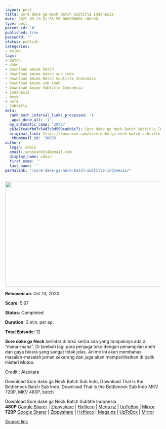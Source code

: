```yaml
---
layout: post
title: Sore dake ga Neck Batch Subtitle Indonesia
date: 2022-09-20 01:53:56.000000000 +00:00
type: post
parent_id: '0'
published: true
password: ''
status: publish
categories:
- Anime
tags:
- Batch
- dake
- Download anime batch
- download anime batch sub indo
- Download Anime Batch Subtitle Indonesia
- Download Anime sub indo
- Download Anime Subtitle Indonesia
- Indonesia
- Neck
- Sore
- Subtitle
meta:
  rank_math_internal_links_processed: '1'
  _wpas_done_all: '1'
  wp_automatic_camp: '29737'
  e63e7feabfb07c54d7c9d550ca0d6c71: Sore dake ga Neck Batch Subtitle Indonesia
  original_link: https://kusonime.com/sore-dake-ga-neck-batch-subtitle-indonesia/
  _thumbnail_id: '30876'
author:
  login: admin
  email: senseads014@gmail.com
  display_name: admin
  first_name: ''
  last_name: ''
permalink: "/sore-dake-ga-neck-batch-subtitle-indonesia/"
---
```

<p><img width="594" height="340" src="{{ site.baseurl }}/assets/2022/09/Sore-dake-ga-Neck-594x340.jpg" class="attachment-thumb-large size-thumb-large wp-post-image" alt="" loading="lazy" title="Sore dake ga Neck Batch Subtitle Indonesia" srcset="https://kusonime.com/wp-content/uploads/2021/01/Sore-dake-ga-Neck-594x340.jpg 594w, https://kusonime.com/wp-content/uploads/2021/01/Sore-dake-ga-Neck-300x172.jpg 300w, https://kusonime.com/wp-content/uploads/2021/01/Sore-dake-ga-Neck-768x439.jpg 768w, https://kusonime.com/wp-content/uploads/2021/01/Sore-dake-ga-Neck-520x297.jpg 520w, https://kusonime.com/wp-content/uploads/2021/01/Sore-dake-ga-Neck.jpg 1000w" sizes="(max-width: 594px) 100vw, 594px" />
<p><b>Released on</b>: Oct 13, 2020</p>
<p>
<p><b>Score</b>: 5.67</p>
<p>
<p><b>Status</b>: Completed</p>
<p>
<p><b>Duration</b>: 3 min. per ep.</p>
<p>
<p><b>Total Episode</b>: 12</p>
<p>
<p><strong>Sore dake ga Neck</strong> berlatar di toko serba ada yang tampaknya ada di “mana-mana”. Di tambah lagi para penjaga toko dengan penampilan aneh dan gaya bicara yang sangat tidak jelas. Anime ini akan membahas masalah-masalah jaman sekarang dan juga akan memperlihatkan di balik misteri Mutou.</p>
<p>
<p>Credit : Aizukara</p>
<p>
<p>Download Sore dake ga Neck Batch Sub Indo, Download That is the Bottleneck Batch Sub Indo. Download That is the Bottleneck Sub Indo MKV 720P, MKV 480P, batch</p>
<p>
<div class="smokeddl">
<div class="smokettl">Download Sore dake ga Neck Batch Subtitle Indonesia</div>
<div class="smokeurl"><strong>480P</strong> <a href="https://acefile.co/f/35016248/kusonime-sore-dake-ga-neck-480p-rar" target="_blank" rel="noopener">Google Sharer</a> | <a href="https://www68.zippyshare.com/v/R5hA6JLI/file.html" target="_blank" rel="noopener">Zippyshare</a> | <a href="https://hxfile.co/sgqxiumwh2cj" target="_blank" rel="noopener">Hxfileco</a> | <a href="https://mega.nz/file/ccxAiDLD#SObMM9T9i7qAp6a9dlnBmEdGMO0llBAtEI6ORN-M_OE" target="_blank" rel="noopener">Mega.nz</a> | <a href="https://uptobox.com/029gsl8o0dop" target="_blank" rel="noopener">UpToBox</a> | <a href="https://mirrorace.org/m/54x07" target="_blank" rel="noopener noreferrer">Mirror</a></div>
<div class="smokeurl"><strong>720P</strong> <a href="https://acefile.co/f/35016249/kusonime-sore-dake-ga-neck-720p-rar" target="_blank" rel="noopener">Google Sharer</a> | <a href="https://www120.zippyshare.com/v/wisnHoSL/file.html" target="_blank" rel="noopener">Zippyshare</a> | <a href="https://hxfile.co/lll7fqjv9n7b" target="_blank" rel="noopener">Hxfileco</a> | <a href="https://mega.nz/file/AJw0BZTZ#KOiBOauQcJznoW7-1_dXXjUNb8PYMvVmDWsWzbJUBOw" target="_blank" rel="noopener">Mega.nz</a> | <a href="https://uptobox.com/bvo2qzyqysjg" target="_blank" rel="noopener">UpToBox</a> | <a href="https://mirrorace.org/m/54x08" target="_blank" rel="noopener noreferrer">Mirror</a></div>
</div>
<p><a href="https://kusonime.com/sore-dake-ga-neck-batch-subtitle-indonesia/">Source link </a></p>
